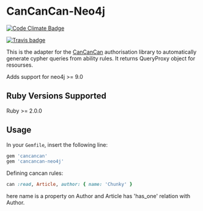 # CanCanCan-Neo4j

[![Code Climate Badge](https://codeclimate.com/github/amitsuryavanshi/cancancan-neo4j.svg)](https://codeclimate.com/github/amitsuryavanshi/cancancan-neo4j)

[![Travis badge](https://travis-ci.org/amitsuryavanshi/cancancan-neo4j.svg?branch=master)](https://travis-ci.org/amitsuryavanshi/cancancan-neo4j)

This is the adapter for the [CanCanCan](https://github.com/CanCanCommunity/cancancan) authorisation
library to automatically generate cypher queries from ability rules. It returns QueryProxy object for resourses.

Adds support for neo4j >= 9.0

## Ruby Versions Supported

Ruby >= 2.0.0

## Usage

In your `Gemfile`, insert the following line:

```ruby
gem 'cancancan'
gem 'cancancan-neo4j'
```
Defining cancan rules:

```ruby
can :read, Article, author: { name: 'Chunky' }
```
here name is a property on Author and Article has 'has_one' relation with Author.

